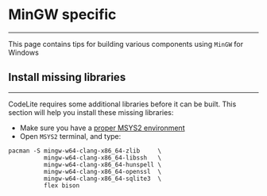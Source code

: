 # MinGW specific
---

This page contains tips for building various components using `MinGW` for Windows

## Install missing libraries
---

CodeLite requires some additional libraries before it can be built.
This section will help you install these missing libraries:

- Make sure you have a [proper MSYS2 environment][1]
- Open `MSYS2` terminal, and type:

```batch
pacman -S mingw-w64-clang-x86_64-zlib     \
          mingw-w64-clang-x86_64-libssh   \
          mingw-w64-clang-x86_64-hunspell \
          mingw-w64-clang-x86_64-openssl  \
          mingw-w64-clang-x86_64-sqlite3  \
          flex bison
```

[1]: /getting_started/windows
